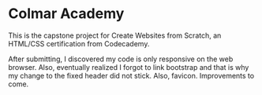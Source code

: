 # Colmar Academy
This is the capstone project for Create Websites from Scratch, an HTML/CSS certification from Codecademy.

After submitting, I discovered my code is only responsive on the web browser.
Also, eventually realized I forgot to link bootstrap and that is why my change to the fixed header did not stick.
Also, favicon.
Improvements to come.
